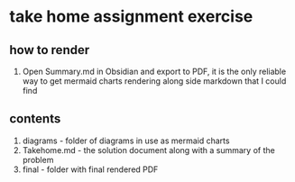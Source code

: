 # take home assignment exercise

## how to render

1. Open Summary.md in Obsidian and export to PDF, it is the only reliable way to get mermaid charts rendering along side markdown that I could find

## contents

1. diagrams - folder of diagrams in use as mermaid charts
2. Takehome.md - the solution document along with a summary of the problem
3. final - folder with final rendered PDF


